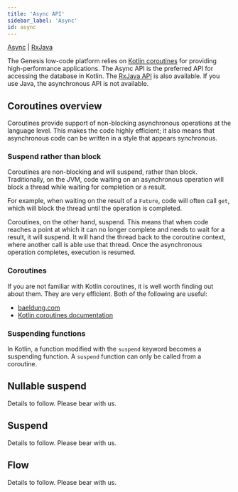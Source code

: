```yaml
---
title: 'Async API'
sidebar_label: 'Async'
id: async
---
```


[Async](/database/types-of-api/async/) |
[RxJava](/database/types-of-api/rxjava/) 

The Genesis low-code platform relies on [Kotlin coroutines](https://kotlinlang.org/docs/coroutines-overview.html) for providing high-performance applications. The Async API is the preferred API for accessing the database in Kotlin. The [RxJava API](/database/types-of-api/rxjava/) is also available. If you use Java, the asynchronous API is not available.

Coroutines overview[​](/database/types-of-api/async/#coroutines-overviewdirect-link-to-heading)
--------------------------------------------------------------------------------------------------------------------------------------------------------------

Coroutines provide support of non-blocking asynchronous operations at the language level. This makes the code highly efficient; it also means that asynchronous code can be written in a style that appears synchronous.

### Suspend rather than block[​](/database/types-of-api/async/#suspend-rather-than-blockdirect-link-to-heading)

Coroutines are non-blocking and will suspend, rather than block. Traditionally, on the JVM, code waiting on an asynchronous operation will block a thread while waiting for completion or a result. 

For example, when waiting on the result of a `Future`, code will often call `get`, which will block the thread until the operation is completed.

Coroutines, on the other hand, suspend. This means that when code reaches a point at which it can no longer complete and needs to wait for a result, it will suspend. It will hand the thread back to the coroutine context, where another call is able use that thread. Once the asynchronous operation completes, execution is resumed.

### Coroutines[​](/database/types-of-api/async/#coroutinesdirect-link-to-heading)

If you are not familiar with Kotlin coroutines, it is well worth finding out about them. They are very efficient. Both of the following are useful:

- [baeldung.com](https://www.baeldung.com/kotlin/coroutines)
- [Kotlin coroutines documentation](https://kotlinlang.org/docs/coroutines-overview.html)

### Suspending functions[​](/database/types-of-api/async/#suspending-functionsdirect-link-to-heading)

In Kotlin, a function modified with the `suspend` keyword becomes a suspending function. A `suspend` function can only be called from a coroutine.

Nullable suspend[​](/database/types-of-api/async/#nullable-suspenddirect-link-to-heading)
--------------------------------------------------------------------------------------------------------------------------------------------------------

Details to follow. Please bear with us.

Suspend[​](/database/types-of-api/async/#suspenddirect-link-to-heading)
--------------------------------------------------------------------------------------------------------------------------------------

Details to follow. Please bear with us.

Flow[​](/database/types-of-api/async/#flowdirect-link-to-heading)
--------------------------------------------------------------------------------------------------------------------------------

Details to follow. Please bear with us.